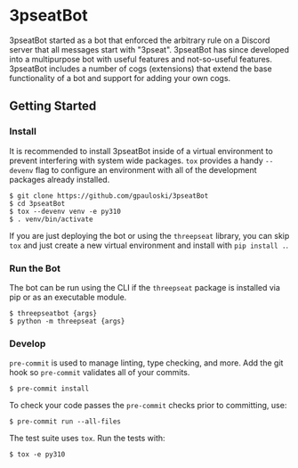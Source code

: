 # 3pseatBot

3pseatBot started as a bot that enforced the arbitrary rule on a Discord
server that all messages start with "3pseat". 3pseatBot has since developed
into a multipurpose bot with useful features and not-so-useful features.
3pseatBot includes a number of cogs (extensions) that extend the base
functionality of a bot and support for adding your own cogs.

## Getting Started

### Install

It is recommended to install 3pseatBot inside of a virtual environment
to prevent interfering with system wide packages. `tox` provides a
handy `--devenv` flag to configure an environment with all of the development
packages already installed.

```
$ git clone https://github.com/gpauloski/3pseatBot
$ cd 3pseatBot
$ tox --devenv venv -e py310
$ . venv/bin/activate
```

If you are just deploying the bot or using the `threepseat` library, you can
skip `tox` and just create a new virtual environment and install with
`pip install .`.

### Run the Bot

The bot can be run using the CLI if the `threepseat` package is installed
via pip or as an executable module.
```
$ threepseatbot {args}
$ python -m threepseat {args}
```

### Develop

`pre-commit` is used to manage linting, type checking, and more.
Add the git hook so `pre-commit` validates all of your commits.
```
$ pre-commit install
```
To check your code passes the `pre-commit` checks prior to committing, use:
```
$ pre-commit run --all-files
```

The test suite uses `tox`. Run the tests with:
```
$ tox -e py310
```
